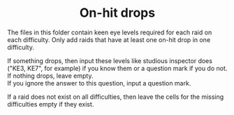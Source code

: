 <div align="center">

# On-hit drops

</div>

The files in this folder contain keen eye levels required for each raid on each difficulty. Only add raids that have at least one on-hit drop in one difficulty.<br>

If something drops, then input these levels like studious inspector does ("KE3, KE7", for example) if you know them or a question mark if you do not.<br>
If nothing drops, leave empty.<br>
If you ignore the answer to this question, input a question mark.<br>

If a raid does not exist on all difficulties, then leave the cells for the missing difficulties empty if they exist.
